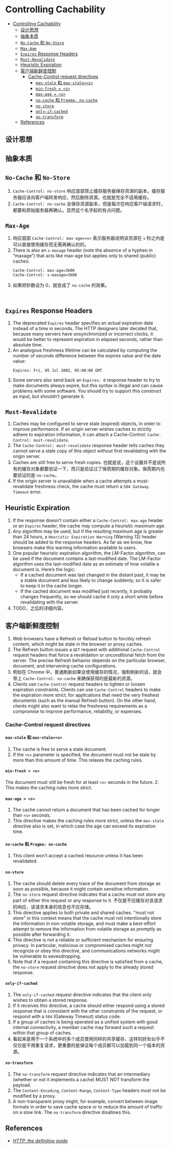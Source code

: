 # Controlling Cachability


<!-- TOC -->

- [Controlling Cachability](#controlling-cachability)
    - [设计思想](#设计思想)
    - [抽象本质](#抽象本质)
    - [`No-Cache` 和 `No-Store`](#no-cache-和-no-store)
    - [`Max-Age`](#max-age)
    - [`Expires` Response Headers](#expires-response-headers)
    - [`Must-Revalidate`](#must-revalidate)
    - [Heuristic Expiration](#heuristic-expiration)
    - [客户端新鲜度控制](#客户端新鲜度控制)
        - [Cache-Control request directives](#cache-control-request-directives)
            - [`max-stale` 和 `max-stale=<s>`](#max-stale-和-max-stales)
            - [`min-fresh = <s>`](#min-fresh--s)
            - [`max-age = <s>`](#max-age--s)
            - [`no-cache` 和 `Pragma: no-cache`](#no-cache-和-pragma-no-cache)
            - [`no-store`](#no-store)
            - [`only-if-cached`](#only-if-cached)
            - [`no-transform`](#no-transform)
    - [References](#references)

<!-- /TOC -->


## 设计思想


## 抽象本质


## `No-Cache` 和 `No-Store`
1. `Cache-Control: no-store` 响应首部禁止缓存服务器保存资源的副本。缓存服务器应该向客户端转发响应，然后删除资源。也就是完全不适用缓存。
2. `Cache-Control: no-cache` 会保存资源副本，但是每次在响应客户端请求时，都要和原始服务器再确认。显然这个名字起的有点问题。


## `Max-Age`
1. 响应首部 `Cache-Control: max-age=<s>` 表示服务器说明该资源在 `s` 秒之内是可以直接使用缓存而无需再确认的的。
2. There is also an `s-maxage` header (note the absence of a hyphen in “maxage”) that acts like max-age but applies only to shared (public) caches:
    ```
    Cache-Control: max-age=3600
    Cache-Control: s-maxage=3600
    ```
3. 如果把秒数设为 0，就变成了 `no-cache` 的效果。
    ```


## `Expires` Response Headers
1. The deprecated `Expires` header specifies an actual expiration date instead of a time in seconds. The HTTP designers later decided that, because many servers have unsynchronized or incorrect clocks, it would be better to represent expiration in elapsed seconds, rather than absolute time. 
2. An analogous freshness lifetime can be calculated by computing the number of seconds difference between the expires value and the date value:
    ```
    Expires: Fri, 05 Jul 2002, 05:00:00 GMT
    ```
3. Some servers also send back an `Expires: 0` response header to try to make documents always expire, but this syntax is illegal and can cause problems with some software. You should try to support this construct as input, but shouldn’t generate it.


## `Must-Revalidate`
1. Caches may be configured to serve stale (expired) objects, in order to improve performance. If an origin server wishes caches to strictly adhere to expiration information, it can attach a Cache-Control: `Cache-Control: must-revalidate`.
2. The `Cache-Control: must-revalidate` response header tells caches they cannot serve a stale copy of this object without first revalidating with the origin server. 
3. Caches are still free to serve fresh copies. 也就是说，这个设置并不是说所有的缓存对象都要验证一下，而只是验证过了保质期的缓存对象。保质期内也要验证的是 `no-cache`。
4. If the origin server is unavailable when a cache attempts a must-revalidate freshness check, the cache must return a `504 Gateway Timeout` error.


## Heuristic Expiration
1. If the response doesn’t contain either a `Cache-Control: max-age` header or an `Expires` header, the cache may compute a heuristic maximum age. 
1. Any algorithm may be used, but if the resulting maximum age is greater than 24 hours, a `Heuristic Expiration Warning` (Warning 13) header should be added to the response headers. As far as we know, few browsers make this warning information available to users.
3. One popular heuristic expiration algorithm, the LM-Factor algorithm, can be used if the document contains a last-modified date. The LM-Factor algorithm uses the last-modified date as an estimate of how volatile a document is. Here’s the logic:
    * If a cached document was last changed in the distant past, it may be a stable document and less likely to change suddenly, so it is safer to keep it in the cache longer.
    * If the cached document was modified just recently, it probably changes frequently, so we should cache it only a short while before revalidating with the server.
4. TODO，之后的详细内容。


## 客户端新鲜度控制
1. Web browsers have a Refresh or Reload button to forcibly refresh content, which might be stale in the browser or proxy caches. 
2. The Refresh button issues a `GET` request with additional `Cache-Control` request headers that force a revalidation or unconditional fetch from the server. The precise Refresh behavior depends on the particular browser, document, and intervening cache configurations. 
3. 例如在 Chrome 中，普通刷新如果会使用缓存的情况，强制刷新的话，就会带上 `Cache-Control: no-cache` 来确保获得的是最新的资源。
4. Clients use `Cache-Control` request headers to tighten or loosen expiration constraints. Clients can use `Cache-Control` headers to make the expiration more strict, for applications that need the very freshest documents (such as the manual Refresh button). On the other hand, clients might also want to relax the freshness requirements as a compromise to improve performance, reliability, or expenses.

### Cache-Control request directives
#### `max-stale` 和 `max-stale=<s>`
1. The cache is free to serve a stale document. 
2. If the `<s>` parameter is specified, the document must not be stale by more than this amount of time. This relaxes the caching rules.

#### `min-fresh = <s>` 
The document must still be fresh for at least `<s>` seconds in the future. 
2. This makes the caching rules more strict.

#### `max-age = <s>`
1. The cache cannot return a document that has been cached for longer than `<s>` seconds. 
2. This directive makes the caching rules more strict, unless the `max-stale` directive also is set, in which case the age can exceed its expiration time.

#### `no-cache` 和 `Pragma: no-cache`
1. This client won’t accept a cached resource unless it has been revalidated. 

#### `no-store`
1. The cache should delete every trace of the document from storage as soon as possible, because it might contain sensitive information.
2. The `no-store` request directive indicates that a cache must not store any part of either this request or any response to it. 不仅是不应缓存对该请求的响应，该请求本身的信息也不应存储。
3. This directive applies to both private and shared caches.  "must not store" in this context means that the cache must not intentionally store the information in non-volatile storage, and must make a best-effort attempt to remove the information from volatile storage as promptly as possible after forwarding it.
4. This directive is not a reliable or sufficient mechanism for ensuring privacy. In particular, malicious or compromised caches might not recognize or obey this directive, and communications networks might be vulnerable to eavesdropping.
5. Note that if a request containing this directive is satisfied from a cache, the `no-store` request directive does not apply to the already stored response.

#### `only-if-cached`
1. The `only-if-cached` request directive indicates that the client only wishes to obtain a stored response.
2. If it receives this directive, a cache should either respond using a stored response that is consistent with the other constraints of the request, or respond with a `504` (Gateway Timeout) status code.  
3. If a group of caches is being operated as a unified system with good internal connectivity, a member cache may forward such a request within that group of caches.
4. 看起来是用于一个系统中的多个成员使用同样的共享缓存，这样的好处似乎不仅仅是不用重复请求，更重要的是保证每个成员都可以加载到同一个版本的资源。

#### `no-transform`
1. The `no-transform` request directive indicates that an intermediary (whether or not it implements a cache) MUST NOT transform the payload.
2. The `Content-Encoding`, `Content-Range`, `Content-Type` headers must not be modified by a proxy. 
3. A non-transparent proxy might, for example, convert between image formats in order to save cache space or to reduce the amount of traffic on a slow link. The `no-transform` directive disallows this.


## References
* [*HTTP: the definitive guide*](https://book.douban.com/subject/1440226/)